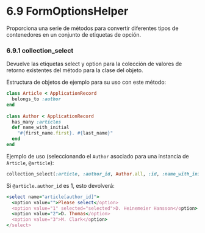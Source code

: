 # 6.9 FormOptionsHelper

Proporciona una serie de métodos para convertir diferentes tipos de contenedores en un conjunto de etiquetas de opción.



### 6.9.1 collection\_select

Devuelve las etiquetas select y option para la colección de valores de retorno existentes del método para la clase del objeto.

Estructura de objetos de ejemplo para su uso con este método:

```ruby
class Article < ApplicationRecord
  belongs_to :author
end
 
class Author < ApplicationRecord
  has_many :articles
  def name_with_initial
    "#{first_name.first}. #{last_name}"
  end
end
```

Ejemplo de uso \(seleccionando el `Author` asociado para una instancia de `Article`, `@article`\):

```ruby
collection_select(:article, :author_id, Author.all, :id, :name_with_initial, { prompt: true })
```

Si `@article.author_id` es 1, esto devolverá:

```ruby
<select name="article[author_id]">
  <option value="">Please select</option>
  <option value="1" selected="selected">D. Heinemeier Hansson</option>
  <option value="2">D. Thomas</option>
  <option value="3">M. Clark</option>
</select>
```




